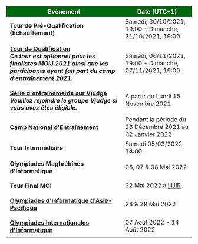 <table>
    <style>
        table th {
            color: white;
            background-color: #00690e;
        }
        table tr td:first-child {
            padding: 10px;
            font-weight: bold;
        }
    </style>
  <thead>
    <tr>
      <th>Evènement</th>
      <th>Date (UTC+1)</th>
    </tr>
  </thead>
  <tbody>
    <tr>
        <td>Tour de Pré-Qualification (Échauffement)</td>
        <td>Samedi, 30/10/2021, 19:00 - Dimanche, 31/10/2021, 19:00</td>
    </tr>
    <tr>
        <td><a href="https://arena.moi/contest/moi2022qual">Tour de Qualification</a>
      <br><i>Ce tour est optionnel pour les finalistes MOIJ 2021 ainsi que les participants ayant fait part du camp d'entraînement 2021.</i>    
      </td>
      <td>Samedi, 06/11/2021, 19:00 - Dimanche, 07/11/2021, 19:00</td>
    </tr>
    <tr>
      <td><a href="https://vjudge.net/group/moi2022">Série d'entraînements sur Vjudge</a>
      <br><i>Veuillez rejoindre le groupe Vjudge si vous avez êtes éligible.</i>
    </td>
      <td>À partir du Lundi 15 Novembre 2021</td>
    </tr>
    <tr>
      <td>Camp National d'Entraînement</td>
      <td>Pendant la période du 26 Décembre 2021 au 02 Janvier 2022</td>
    </tr>
    <tr>
        <td>Tour Intermédiaire</td>
        <td>Samedi 05/03/2022, 14:00</td>
    </tr>
    <tr>
        <td>Olympiades Maghrébines d'Informatique</td>
        <td>06, 07 & 08 Mai 2022</td>
    </tr>
    <tr>
        <td>Tour Final MOI</td>
        <td>22 Mai 2022 à <a href="https://www.uir.ac.ma/">l'UIR</td>
    </tr>
    <tr>
        <td><a href="https://www.apio2022.org/">Olympiades d'Informatique d'Asie-Pacifique</td>
        <td>28 & 29 Mai 2022</td>
    </tr>
    <tr>
        <td><a href="https://ioi2022.id/">Olympiades Internationales d'Informatique</td>
        <td>07 Août 2022 - 14 Août 2022</td>
    </tr>
  </tbody>
</table>
